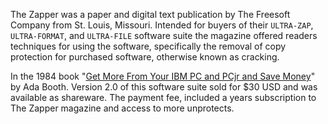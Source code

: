 The Zapper was a paper and digital text publication by The Freesoft Company from St. Louis, Missouri. Intended for buyers of their `ULTRA-ZAP`, `ULTRA-FORMAT`, and `ULTRA-FILE` software suite the magazine offered readers techniques for using the software, specifically the removal of copy protection for purchased software, otherwise known as cracking.

In the 1984 book "[Get More From Your IBM PC and PCjr and Save Money](https://vtda.org/books/Computing/IBM%20PCjr/GET%20MORE%20from%20your%20IBM%20PC%20and%20PCjr%20and%20SAVE%20MONEY.pdf)" by Ada Booth. Version 2.0 of this software suite sold for $30 USD and was available as shareware. The payment fee, included a years subscription to The Zapper magazine and access to more unprotects.